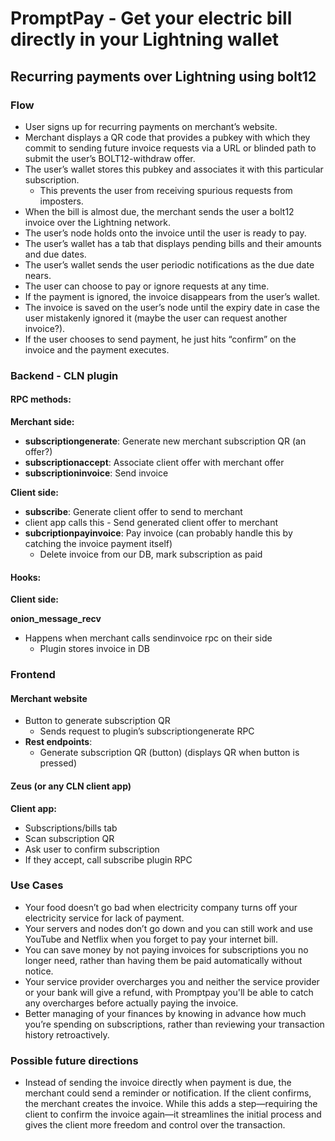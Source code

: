 # PromptPay - Get your electric bill directly in your Lightning wallet

## Recurring payments over Lightning using bolt12

### Flow

- User signs up for recurring payments on merchant’s website.
- Merchant displays a QR code that provides a pubkey with which they commit to sending future invoice requests via a URL or blinded path to submit the user’s BOLT12-withdraw offer.
- The user’s wallet stores this pubkey and associates it with this particular subscription.
  - This prevents the user from receiving spurious requests from imposters.
- When the bill is almost due, the merchant sends the user a bolt12 invoice over the Lightning network.
- The user’s node holds onto the invoice until the user is ready to pay.
- The user’s wallet has a tab that displays pending bills and their amounts and due dates.
- The user’s wallet sends the user periodic notifications as the due date nears.
- The user can choose to pay or ignore requests at any time.
- If the payment is ignored, the invoice disappears from the user’s wallet.
- The invoice is saved on the user’s node until the expiry date in case the user mistakenly ignored it (maybe the user can request another invoice?).
- If the user chooses to send payment, he just hits “confirm” on the invoice and the payment executes.

### Backend - CLN plugin

#### RPC methods:
**Merchant side:**
- **subscriptiongenerate**: Generate new merchant subscription QR (an offer?)
- **subscriptionaccept**: Associate client offer with merchant offer
- **subscriptioninvoice**: Send invoice

**Client side:**
- **subscribe**: Generate client offer to send to merchant
- client app calls this - Send generated client offer to merchant
- **subcriptionpayinvoice**: Pay invoice (can probably handle this by catching the invoice payment itself)
  - Delete invoice from our DB, mark subscription as paid

#### Hooks:
**Client side:**

**onion_message_recv**
- Happens when merchant calls sendinvoice rpc on their side
  - Plugin stores invoice in DB

### Frontend
#### Merchant website
- Button to generate subscription QR
  - Sends request to plugin’s subscriptiongenerate RPC
- **Rest endpoints**:
  - Generate subscription QR (button) (displays QR when button is pressed)

#### Zeus (or any CLN client app)
**Client app:**
- Subscriptions/bills tab
- Scan subscription QR
- Ask user to confirm subscription
- If they accept, call subscribe plugin RPC

### Use Cases

- Your food doesn’t go bad when electricity company turns off your electricity service for lack of payment.
- Your servers and nodes don’t go down and you can still work and use YouTube and Netflix when you forget to pay your internet bill.
- You can save money by not paying invoices for subscriptions you no longer need, rather than having them be paid automatically without notice.
- Your service provider overcharges you and neither the service provider or your bank will give a refund, with Promptpay you'll be able to catch any overcharges before actually paying the invoice.
- Better managing of your finances by knowing in advance how much you’re spending on subscriptions, rather than reviewing your transaction history retroactively.

### Possible future directions

- Instead of sending the invoice directly when payment is due, the merchant could send a reminder or notification. If the client confirms, the merchant creates the invoice. While this adds a step—requiring the client to confirm the invoice again—it streamlines the initial process and gives the client more freedom and control over the transaction.